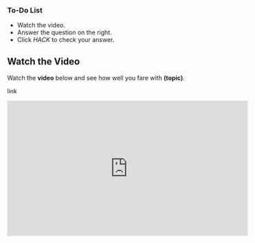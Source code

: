 

<div class="aside">
<h3>To-Do List</h3>
<ul>
  <li>Watch the video.</li>
  <li>Answer the question on the right.</li>
  <li>Click <em>HACK</em> to check your answer.</li>
</ul>
</div>



## Watch the Video
Watch the **video** below and see how well you fare with **(topic)**.

link

<iframe width="560" height="315" src="https://www.youtube-nocookie.com/embed/[link]" title="YouTube video player" frameborder="0" allow="accelerometer; autoplay; clipboard-write; encrypted-media; gyroscope; picture-in-picture" allowfullscreen></iframe>